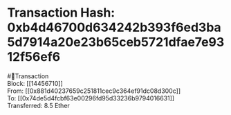 
Transaction Hash: 0xb4d46700d634242b393f6ed3ba5d7914a20e23b65ceb5721dfae7e9312f56ef6
====================================================================================
  
#💸Transaction  
Block: [[14456710]]  
From: [[0x881d40237659c251811cec9c364ef91dc08d300c]]  
To: [[0x74de5d4fcbf63e00296fd95d33236b9794016631]]  
Transferred: 8.5 Ether
